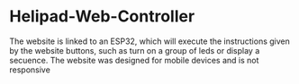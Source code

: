 # Helipad-Web-Controller
The website is linked to an ESP32, which will execute the instructions given by the website buttons, such as turn on a group of leds or display a secuence. The website was designed for mobile devices and is not responsive

